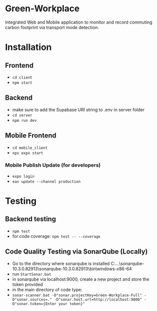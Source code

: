 # Green-Workplace
Integrated Web and Mobile application to monitor and record commuting carbon footprint via transport mode detection.

# Installation
## Frontend
- `cd client`
- `npm start`

## Backend
- make sure to add the Supabase URI string to .env in server folder
- `cd server`
- `npm run dev`

## Mobile Frontend
- `cd mobile_client`
- `npx expo start`

### Mobile Publish Update (for developers)
- `expo login`
- `eas update --channel production`


# Testing

## Backend testing
- `npm test`
- for code coverage: `npm test -- --coverage`

## Code Quality Testing via SonarQube (Locally)
- Go to the directory where sonarqube is installed C:\...\sonarqube-10.3.0.82913\sonarqube-10.3.0.82913\bin\windows-x86-64 
- run `StartSonar.bat`
- in sonarqube via localhost:9000, create a new project and store the token provided
- in the main directory of code type:
- `sonar-scanner.bat -D"sonar.projectKey=Green-Workplace-Full" -D"sonar.sources=." -D"sonar.host.url=http://localhost:9000" -D"sonar.token={Enter your token}"`

